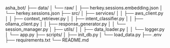 asha_bot/
├── data/
│   └── raw/
│       ├── herkey.sessions.embedding.json
│       └── herkey.sessions.json
├── src/
│   ├── services/
│   │   ├── aws_client.py
│   │   ├── context_retriever.py
│   │   ├── intent_classifier.py
│   │   ├── ollama_client.py
│   │   ├── response_generator.py
│   │   └── session_manager.py
│   ├── utils/
│   │   ├── data_loader.py
│   │   └── logger.py
│   └── app.py
├── scripts/
│   ├── init_db.py
│   └── load_data.py
├── .env
├── requirements.txt
└── README.md